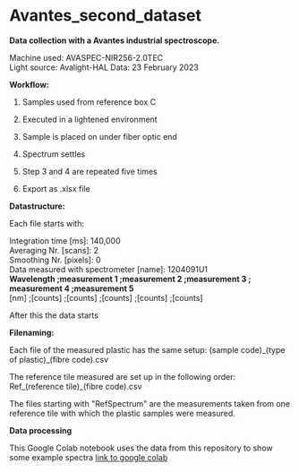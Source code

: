 # Avantes_second_dataset

**Data collection with a Avantes industrial spectroscope.**

Machine used: AVASPEC-NIR256-2.0TEC\
Light source: Avalight-HAL Data: 23 February 2023

**Workflow:**

1.  Samples used from reference box C

2.  Executed in a lightened environment

3.  Sample is placed on under fiber optic end

4.  Spectrum settles

5.  Step 3 and 4 are repeated five times

6.  Export as .xlsx file

**Datastructure:**

Each file starts with:

Integration time \[ms\]: 140,000\
Averaging Nr. \[scans\]: 2\
Smoothing Nr. \[pixels\]: 0\
Data measured with spectrometer \[name\]: 1204091U1\
**Wavelength ;measurement 1 ;measurement 2 ;measurement 3 ; measurement
4 ;measurement 5**\
\[nm\] ;\[counts\] ;\[counts\] ;\[counts\] ;\[counts\] ;\[counts\]

After this the data starts

**Filenaming:**

Each file of the measured plastic has the same setup: (sample
code)\_(type of plastic)\_(fibre code).csv

The reference tile measured are set up in the following order:
Ref\_(reference tile)\_(fibre code).csv

The files starting with "RefSpectrum" are the measurements taken from
one reference tile with which the plastic samples were measured.

**Data processing**

This Google Colab notebook uses the data from this repository to show
some example spectra [link to google
colab](https://colab.research.google.com/drive/1lV_nJwXtI-wuD3B83oKq2dguGHzxLimc#scrollTo=5V-2m8YQry0D)
